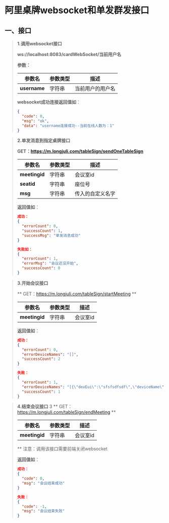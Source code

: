 # 阿里桌牌websocket和单发群发接口
## 一、接口
> **1.调用websocket接口**
> 
> **ws://localhost:8083/cardWebSocket/当前用户名**
> 
> **参数：**
> 
> | 参数名     | 参数类型 | 描述     |
> | ---------- | -------- | -------- |
> | **username** | 字符串    | 当前用户的用户名 |
> 
> **websocket成功连接返回值如**：
>
> ```json
> {
> 	"code": 0,
> 	"msg": "ok",
> 	"data": "username连接成功--当前在线人数为：1"
> }
> ```

> **2.单发消息到指定桌牌接口**
>
> **GET：https://m.longjuli.com/tableSign/sendOneTableSign**
>
> | 参数名     | 参数类型 | 描述     |
> | ---------- | -------- | -------- |
> | **meetingid** | 字符串    | 会议室id |
> | **seatid** | 字符串    | 座位号 |
> | **msg** | 字符串    | 传入的自定义名字 |
>
> **返回值如**：
>
> ```json
> 成功：
> {
> 	"errorCount": 0,
> 	"successCount": 1,
> 	"successMsg": "单发消息成功"
> }
> 
> 失败如：
> {
> 	"errorCount": 1,
> 	"errorMsg": "会议还没开始",
> 	"successCount": 0
> }
> ```
>

> **3.开始会议接口**
>
> ** GET：https://m.longjuli.com/tableSign/startMeeting **
>
> | 参数名     | 参数类型 | 描述     |
> | ---------- | -------- | -------- |
> | **meetingid** | 字符串    | 会议室id |
>
> **返回值如**：
>
> ```json
> 成功：
> {
> 	"errorCount": 0,
> 	"errorDeviceNames": "[]",
> 	"successCount": 2
> }
> 
> 失败：
> {
> 	"errorCount": 1,
> 	"errorDeviceNames": "[{\"devEui\":\"sfsfsdfsdf\",\"deviceName\":\"sfsfsdfsdf\",\"iotId\":\"sefsfdfsfdssfsfsfsdfsdf\",\"pinCode\":\"212131\",\"productKey\":\"a1nqDCT9tmc\"}]",
> 	"successCount": 1
> }
> ```
>

> **4.结束会议接口**
> 3
> ** GET：https://m.longjuli.com/tableSign/endMeeting **
>
> | 参数名     | 参数类型 | 描述     |
> | ---------- | -------- | -------- |
> | **meetingid** | 字符串    | 会议室id |
>
> ** 注意：调用该接口需要前端关闭websocket
>
> **返回值如**：
>
> ```json
> 成功：
> {
> 	"code": 0,
> 	"msg": "会议结束成功"
> }
> 
> 失败：
> {
> 	"code": -1,
> 	"msg": "会议结束失败"
> }
> ```
>